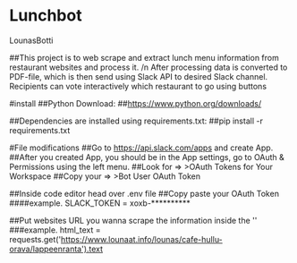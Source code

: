 # Lunchbot
LounasBotti

##This project is to web scrape and extract lunch menu information from restaurant websites and process it. /n After processing data is converted to PDF-file, which is then send using Slack API to desired Slack channel. Recipients can vote interactively which restaurant to go using buttons

#install
##Python Download:
##https://www.python.org/downloads/

##Dependencies are installed using requirements.txt:
##pip install -r requirements.txt

#File modifications
##Go to https://api.slack.com/apps and create App.
##After you created App, you should be in the App settings, go to OAuth & Permissions using the left menu.
##Look for => >OAuth Tokens for Your Workspace 
##Copy your => >Bot User OAuth Token

##Inside code editor head over .env file
##Copy paste your OAuth Token
####example. SLACK_TOKEN = xoxb-**********


##Put websites URL you wanna scrape the information inside the ''
###example. html_text = requests.get('https://www.lounaat.info/lounas/cafe-hullu-orava/lappeenranta').text
